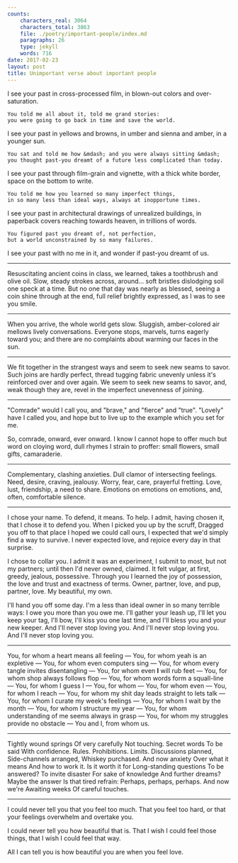 ```yaml
---
counts:
    characters_real: 3064
    characters_total: 3863
    file: ./poetry/important-people/index.md
    paragraphs: 26
    type: jekyll
    words: 716
date: 2017-02-23
layout: post
title: Unimportant verse about important people
---
```


<div class="verse">
I see your past in cross-processed film,
in blown-out colors and over-saturation.

    You told me all about it, told me grand stories:
    you were going to go back in time and save the world.

I see your past in yellows and browns,
in umber and sienna and amber, in a younger sun.

    You sat and told me how &mdash; and you were always sitting &mdash;
    you thought past-you dreamt of a future less complicated than today.

I see your past through film-grain and vignette,
with a thick white border, space on the bottom to write.

    You told me how you learned so many imperfect things,
    in so many less than ideal ways, always at inopportune times.

I see your past in architectural drawings of unrealized buildings,
in paperback covers reaching towards heaven, in trillions of words.

    You figured past you dreamt of, not perfection,
    but a world unconstrained by so many failures.

I see your past with no me in it,
and wonder if past-you dreamt of us.
</div>

-----

<div class="verse">
Resuscitating ancient coins in class, we learned,
takes a toothbrush and olive oil.
Slow, steady strokes across, around...
soft bristles dislodging soil
one speck at a time.
But no one that day was nearly as blessed,
seeing a coin shine through
at the end, full relief brightly expressed,
as I was to see you smile.
</div>

-----

<div class="verse">
When you arrive,
the whole world gets slow.
Sluggish, amber-colored air
mellows lively conversations.
Everyone stops, marvels,
turns eagerly toward you;
and there are no complaints
about warming our faces in the sun.
</div>

-----

<div class="verse">
We fit together in the strangest ways
and seem to seek new seams to savor.
Such joins are hardly perfect,
thread tugging fabric unevenly
unless it's reinforced over and over again.
We seem to seek new seams to savor,
and, weak though they are,
revel in the imperfect unevenness of joining.
</div>

-----

<div class="verse">
"Comrade" would I call you,
and "brave," and "fierce" and "true".
"Lovely" have I called you,
and hope but to live up to
the example which you set for me.

So, comrade, onward, ever onward.
I know I cannot hope to offer
much but word on cloying word,
dull rhymes I strain to proffer:
small flowers, small gifts, camaraderie.
</div>

-----

<div class="verse">
Complementary, clashing anxieties.
Dull clamor of intersecting feelings.
Need, desire, craving, jealousy.
Worry, fear, care, prayerful fretting.
Love, lust, friendship, a need to share.
Emotions on emotions on emotions,
and, often, comfortable silence.
</div>

-----

<div class="verse">
I chose your name.
To defend, it means. To help.
I admit, having chosen it,
that I chose it to defend you.
When I picked you up by the scruff,
Dragged you off to that place
I hoped we could call ours,
I expected that we'd
simply find a way to survive.
I never expected love,
and rejoice every day in that surprise.

I chose to collar you.
I admit it was an experiment,
I submit to most, but not my partners;
until then I'd never owned, claimed.
It felt vulgar, at first,
greedy, jealous, possessive.
Through you I learned the joy of possession,
the love and trust and exactness of terms.
Owner, partner, love,
and pup, partner, love.
My beautiful, my own.

I'll hand you off some day.
I'm a less than ideal owner
in so many terrible ways:
I owe you more than you owe me.
I'll gather your leash up,
I'll let you keep your tag,
I'll bow, I'll kiss you one last time,
and I'll bless you and your new keeper.
And I'll never stop loving you.
And I'll never stop loving you.
And I'll never stop loving you.
</div>

-----

<div class="verse">
You, for whom a heart means all feeling &mdash;
You, for whom yeah is an expletive &mdash;
You, for whom even computers sing &mdash;
You, for whom every tangle invites disentangling &mdash;
You, for whom even <strong>I</strong> will rub feet &mdash;
You, for whom shop always follows flop &mdash;
You, for whom words form a squall-line &mdash;
You, for whom I guess I &mdash;
You, for whom &mdash;
You, for whom even &mdash;
You, for whom I reach &mdash;
You, for whom my shit day leads straight to lets talk &mdash;
You, for whom I curate my week's feelings &mdash;
You, for whom I wait by the month &mdash;
You, for whom I structure my year &mdash;
You, for whom understanding of me seems always in grasp &mdash;
You, for whom my struggles provide no obstacle &mdash;
You and I, from whom us.
</div>

-----

<div class="verse">
Tightly wound springs
Of very carefully
Not touching.
    Secret words
    To be said
    With confidence.
Rules.
Prohibitions.
Limits.
    Discussions planned,
    Side-channels arranged,
    Whiskey purchased.
And now anxiety
Over what it means
And how to work it.
    Is it worth it for
    Long-standing questions
    To be answered?
To invite disaster
For sake of knowledge
And further dreams?
    Maybe the answer
    Is that tired refrain:
    Perhaps, perhaps, perhaps.
And now we're
Awaiting weeks
Of careful touches.
</div>

-----

<div class="verse">
I could never tell you
that you feel too much.
That you feel too hard,
or that your feelings
overwhelm and overtake you.

I could never tell you
how beautiful that is.
That I wish I could feel those things,
that I wish I could feel that way.

All I can tell you
is how beautiful you are
when you feel love.
</div>
